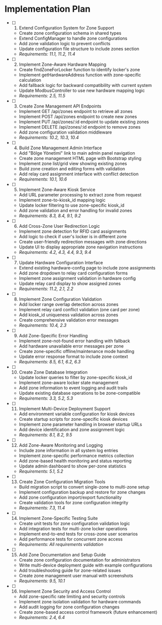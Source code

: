 # Implementation Plan

- [ ] 1. Extend Configuration System for Zone Support
  - Create zone configuration schema in shared types
  - Extend ConfigManager to handle zone configurations
  - Add zone validation logic to prevent conflicts
  - Update configuration file structure to include zones section
  - _Requirements: 11.1, 11.2, 11.4_

- [ ] 2. Implement Zone-Aware Hardware Mapping
  - Create findZoneForLocker function to identify locker's zone
  - Implement getHardwareAddress function with zone-specific calculation
  - Add fallback logic for backward compatibility with current system
  - Update ModbusController to use new hardware mapping logic
  - _Requirements: 2.5, 11.5_

- [ ] 3. Create Zone Management API Endpoints
  - Implement GET /api/zones endpoint to retrieve all zones
  - Implement POST /api/zones endpoint to create new zones
  - Implement PUT /api/zones/:id endpoint to update existing zones
  - Implement DELETE /api/zones/:id endpoint to remove zones
  - Add zone configuration validation middleware
  - _Requirements: 10.2, 10.3, 10.4_

- [ ] 4. Build Zone Management Admin Interface
  - Add "Bölge Yönetimi" link to main admin panel navigation
  - Create zone management HTML page with Bootstrap styling
  - Implement zone list/grid view showing existing zones
  - Build zone creation and editing forms with validation
  - Add relay card assignment interface with conflict detection
  - _Requirements: 10.1, 10.6_

- [ ] 5. Implement Zone-Aware Kiosk Service
  - Add URL parameter processing to extract zone from request
  - Implement zone-to-kiosk_id mapping logic
  - Update locker filtering to use zone-specific kiosk_id
  - Add zone validation and error handling for invalid zones
  - _Requirements: 8.3, 8.4, 9.1, 9.2_

- [ ] 6. Add Cross-Zone User Redirection Logic
  - Implement zone detection for RFID card assignments
  - Add logic to check if user's locker is in different zone
  - Create user-friendly redirection messages with zone directions
  - Update UI to display appropriate zone navigation instructions
  - _Requirements: 4.2, 4.3, 4.4, 9.3, 9.4_

- [ ] 7. Update Hardware Configuration Interface
  - Extend existing hardware-config page to include zone assignments
  - Add zone dropdown to relay card configuration forms
  - Implement zone assignment validation in hardware config
  - Update relay card display to show assigned zones
  - _Requirements: 11.2, 2.1, 2.2_

- [ ] 8. Implement Zone Configuration Validation
  - Add locker range overlap detection across zones
  - Implement relay card conflict validation (one card per zone)
  - Add kiosk_id uniqueness validation across zones
  - Create comprehensive validation error messages
  - _Requirements: 10.4, 2.3_

- [ ] 9. Add Zone-Specific Error Handling
  - Implement zone-not-found error handling with fallback
  - Add hardware unavailable error messages per zone
  - Create zone-specific offline/maintenance mode handling
  - Update error response format to include zone context
  - _Requirements: 8.5, 6.1, 6.2, 6.3_

- [ ] 10. Create Zone Database Integration
  - Update locker queries to filter by zone-specific kiosk_id
  - Implement zone-aware locker state management
  - Add zone information to event logging and audit trails
  - Update existing database operations to be zone-compatible
  - _Requirements: 3.3, 5.2, 5.3_

- [ ] 11. Implement Multi-Device Deployment Support
  - Add environment variable configuration for kiosk devices
  - Create startup scripts for zone-specific kiosk devices
  - Implement zone parameter handling in browser startup URLs
  - Add device identification and zone assignment logic
  - _Requirements: 8.1, 8.2, 9.5_

- [ ] 12. Add Zone-Aware Monitoring and Logging
  - Include zone information in all system log entries
  - Implement zone-specific performance metrics collection
  - Add zone-based health monitoring and status reporting
  - Update admin dashboard to show per-zone statistics
  - _Requirements: 5.1, 5.2_

- [ ] 13. Create Zone Configuration Migration Tools
  - Build migration script to convert single-zone to multi-zone setup
  - Implement configuration backup and restore for zone changes
  - Add zone configuration import/export functionality
  - Create validation tools for zone configuration integrity
  - _Requirements: 7.3, 11.4_

- [ ] 14. Implement Zone-Specific Testing Suite
  - Create unit tests for zone configuration validation logic
  - Add integration tests for multi-zone locker operations
  - Implement end-to-end tests for cross-zone user scenarios
  - Add performance tests for concurrent zone access
  - _Requirements: All requirements validation_

- [ ] 15. Add Zone Documentation and Setup Guide
  - Create zone configuration documentation for administrators
  - Write multi-device deployment guide with example configurations
  - Add troubleshooting guide for zone-related issues
  - Create zone management user manual with screenshots
  - _Requirements: 9.5, 10.1_

- [ ] 16. Implement Zone Security and Access Control
  - Add zone-specific rate limiting and security controls
  - Implement zone isolation validation for hardware commands
  - Add audit logging for zone configuration changes
  - Create zone-based access control framework (future enhancement)
  - _Requirements: 2.4, 6.4_